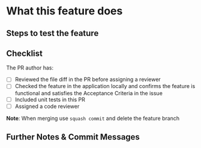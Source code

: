 # What this feature does

<!---
    NB: Overview of the feature
--->

## Steps to test the feature

<!---
    NB: Add multiple titles for multiple user flows, include steps with links etc
--->

## Checklist

<!--
    NB: Don't remove these checklist items from your PR. Use a ~~strike through~~ to indicate an item isn't applicable
-->
The PR author has:

- [ ] Reviewed the file diff in the PR before assigning a reviewer
- [ ] Checked the feature in the application locally and confirms the feature is functional and satisfies the Acceptance Criteria in the issue
- [ ] Included unit tests in this PR
- [ ] Assigned a code reviewer

**Note**: When merging use `squash commit` and delete the feature branch

## Further Notes & Commit Messages
